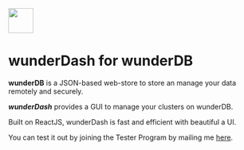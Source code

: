 <img src="https://user-images.githubusercontent.com/36238254/125580769-807c0da3-077f-4dab-910f-21ecf2e814bc.png" height="50px" width="50px" />

# wunderDash for wunderDB

**wunderDB** is a JSON-based web-store to store an manage your data remotely and securely.

***wunderDash*** provides a GUI to manage your clusters on wunderDB. 

Built on ReactJS, wunderDash is fast and efficient with beautiful a UI.

<!-- Try out the Release 0.1 Beta by [Creating A cluster](https://wdb.tanmoysg.com/) as accessing wunderDash at [wdb.tanmoysg.com/wdash](https://wdb.tanmoysg.com/wdash) -->

You can test it out by joining the Tester Program by mailing me [here](mailto:mail@tanmoysg.com).
